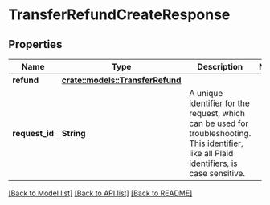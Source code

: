 # TransferRefundCreateResponse

## Properties

Name | Type | Description | Notes
------------ | ------------- | ------------- | -------------
**refund** | [**crate::models::TransferRefund**](TransferRefund.md) |  | 
**request_id** | **String** | A unique identifier for the request, which can be used for troubleshooting. This identifier, like all Plaid identifiers, is case sensitive. | 

[[Back to Model list]](../README.md#documentation-for-models) [[Back to API list]](../README.md#documentation-for-api-endpoints) [[Back to README]](../README.md)


